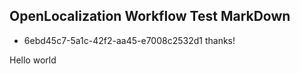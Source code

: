 ## OpenLocalization Workflow Test MarkDown
* 6ebd45c7-5a1c-42f2-aa45-e7008c2532d1 
thanks!

Hello world